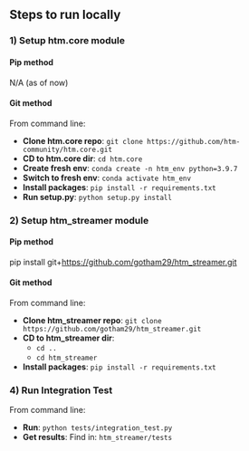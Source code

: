 ## Steps to run locally

### 1) Setup htm.core module
#### Pip method
N/A (as of now)
#### Git method
From command line:
* **Clone htm.core repo**: `git clone https://github.com/htm-community/htm.core.git`
* **CD to htm.core dir**: `cd htm.core`
* **Create fresh env**: `conda create -n htm_env python=3.9.7`
* **Switch to fresh env**: `conda activate htm_env`
* **Install packages**: `pip install -r requirements.txt`
* **Run setup.py**: `python setup.py install`

### 2) Setup htm_streamer module
#### Pip method
pip install git+https://github.com/gotham29/htm_streamer.git
#### Git method
From command line:
* **Clone htm_streamer repo**: `git clone https://github.com/gotham29/htm_streamer.git`
* **CD to htm_streamer dir**:
  * `cd ..`
  * `cd htm_streamer`
* **Install packages**: `pip install -r requirements.txt`
  
### 4) Run Integration Test
From command line:
* **Run**: `python tests/integration_test.py`
* **Get results**: Find in: `htm_streamer/tests`
